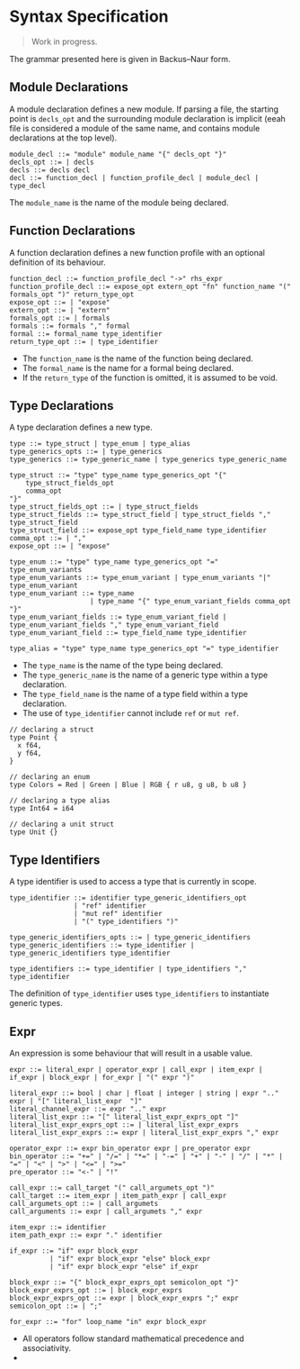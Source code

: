 # Syntax Specification

> Work in progress.

The grammar presented here is given in Backus–Naur form.

## Module Declarations

A module declaration defines a new module. If parsing a file, the starting point is `decls_opt` and the surrounding module declaration is implicit (eeah file is considered a module of the same name, and contains module declarations at the top level).

```
module_decl ::= "module" module_name "{" decls_opt "}"
decls_opt ::= | decls
decls ::= decls decl
decl ::= function_decl | function_profile_decl | module_decl | type_decl
```

The `module_name` is the name of the module being declared.

## Function Declarations

A function declaration defines a new function profile with an optional definition of its behaviour.

```
function_decl ::= function_profile_decl "->" rhs_expr
function_profile_decl ::= expose_opt extern_opt "fn" function_name "(" formals_opt ")" return_type_opt
expose_opt ::= | "expose"
extern_opt ::= | "extern"
formals_opt ::= | formals
formals ::= formals "," formal
formal ::= formal_name type_identifier
return_type_opt ::= | type_identifier
```

* The `function_name` is the name of the function being declared.
* The `formal_name` is the name for a formal being declared.
* If the `return_type` of the function is omitted, it is assumed to be void.

## Type Declarations

A type declaration defines a new type.

```
type ::= type_struct | type_enum | type_alias
type_generics_opts ::= | type_generics
type_generics ::= type_generic_name | type_generics type_generic_name

type_struct ::= "type" type_name type_generics_opt "{"
    type_struct_fields_opt
    comma_opt
"}"
type_struct_fields_opt ::= | type_struct_fields
type_struct_fields ::= type_struct_field | type_struct_fields "," type_struct_field
type_struct_field ::= expose_opt type_field_name type_identifier
comma_opt ::= | ","
expose_opt ::= | "expose"

type_enum ::= "type" type_name type_generics_opt "=" type_enum_variants
type_enum_variants ::= type_enum_variant | type_enum_variants "|" type_enum_variant
type_enum_variant ::= type_name 
                    | type_name "{" type_enum_variant_fields comma_opt "}"
type_enum_variant_fields ::= type_enum_variant_field | type_enum_variant_fields "," type_enum_variant_field
type_enum_variant_field ::= type_field_name type_identifier

type_alias = "type" type_name type_generics_opt "=" type_identifier
```

* The `type_name` is the name of the type being declared.
* The `type_generic_name` is the name of a generic type within a type declaration.
* The `type_field_name` is the name of a type field within a type declaration.
* The use of `type_identifier` cannot include `ref` or `mut ref`.

```
// declaring a struct
type Point {
  x f64,
  y f64,
}

// declaring an enum
type Colors = Red | Green | Blue | RGB { r u8, g u8, b u8 }

// declaring a type alias
type Int64 = i64

// declaring a unit struct
type Unit {}
```

## Type Identifiers

A type identifier is used to access a type that is currently in scope.

```
type_identifier ::= identifier type_generic_identifiers_opt
                | "ref" identifier
                | "mut ref" identifier
                | "(" type_identifiers ")"

type_generic_identifiers_opts ::= | type_generic_identifiers
type_generic_identifiers ::= type_identifier | type_generic_identifiers type_identifier

type_identifiers ::= type_identifier | type_identifiers "," type_identifier
```

The definition of `type_identifier` uses `type_identifiers` to instantiate generic types.

## Expr

An expression is some behaviour that will result in a usable value.

```
expr ::= literal_expr | operator_expr | call_expr | item_expr | if_expr | block_expr | for_expr | "(" expr ")"

literal_expr ::= bool | char | float | integer | string | expr ".." expr | "[" literal_list_expr  "]"
literal_channel_expr ::= expr ".." expr
literal_list_expr ::= "[" literal_list_expr_exprs_opt "]"
literal_list_expr_exprs_opt ::= | literal_list_expr_exprs
literal_list_expr_exprs ::= expr | literal_list_expr_exprs "," expr

operator_expr ::= expr bin_operator expr | pre_operator expr
bin_operator ::= "+=" | "/=" | "*=" | "-=" | "+" | "-" | "/" | "*" | "=" | "<" | ">" | "<=" | ">="
pre_operator ::= "<-" | "!"

call_expr ::= call_target "(" call_argumets_opt ")"
call_target ::= item_expr | item_path_expr | call_expr
call_argumets_opt ::= | call_argumets
call_arguments ::= expr | call_argumets "," expr

item_expr ::= identifier
item_path_expr ::= expr "." identifier

if_expr ::= "if" expr block_expr
          | "if" expr block_expr "else" block_expr
          | "if" expr block_expr "else" if_expr

block_expr ::= "{" block_expr_exprs_opt semicolon_opt "}"
block_expr_exprs_opt ::= | block_expr_exprs
block_expr_exprs_opt ::= expr | block_expr_exprs ";" expr
semicolon_opt ::= | ";"

for_expr ::= "for" loop_name "in" expr block_expr
```

* All operators follow standard mathematical precedence and associativity.
* 